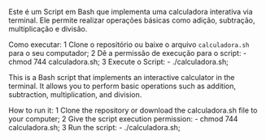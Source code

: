 Este é um Script em Bash que implementa uma calculadora interativa via terminal. Ele permite realizar operações básicas como adição, subtração, multiplicação e divisão.

Como executar:
1 Clone o repositório ou baixe o arquivo `calculadora.sh` para o seu computador;
2 Dê a permissão de execução para o script:
     - chmod 744 calculadora.sh;
3 Execute o Script:
     - ./calculadora.sh;


This is a Bash script that implements an interactive calculator in the terminal. It allows you to perform basic operations such as addition, subtraction, multiplication, and division.

How to run it:
1 Clone the repository or download the calculadora.sh file to your computer;
2 Give the script execution permission:
    - chmod 744 calculadora.sh;
3 Run the script:
    - ./calculadora.sh;
